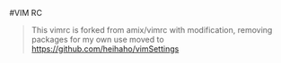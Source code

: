 #VIM RC

>This vimrc is forked from amix/vimrc with modification, removing packages for my own use
>moved to https://github.com/heihaho/vimSettings
